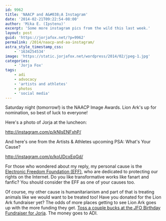 ```yaml
---
id: 9962
title: 'NAACP and A&#038;A Instagram'
date: '2014-02-21T09:22:54-08:00'
author: 'Mika E. (Ipstenu)'
excerpt: 'Some more instagram pics from the wild this last week.'
layout: post
guid: 'https://jorjafox.net/?p=9962'
permalink: /2014/naacp-and-aa-instagram/
astra_style_timestamp_css:
    - '1634254534'
image: 'https://static.jorjafox.net/wordpress/2014/02/jpeg-1.jpg'
categories:
    - 'Jorja Fox'
tags:
    - adi
    - advocacy
    - 'artists and athletes'
    - photos
    - 'social media'
---
```


Saturday night (tomorrow!) is the NAACP Image Awards. Lion Ark's up for nomination, so best of luck to everyone!

Here's a photo of Jorja at the luncheon:

http://instagram.com/p/kNIsENFxhP/

And here's one from the Artists &amp; Athletes upcoming PSA: What's Your Cause?

http://instagram.com/p/koUDcxEqGd/

For those who wondered about my reply, my personal cause is the <a href="https://www.eff.org/">Electronic Freedom Foundation (EFF)</a>, who are dedicated to protecting our rights on the Internet. Do you like transformative works like fanart and fanfic? You should consider the EFF as one of your causes too.

Of course, my other cause is humanitarianism and part of that is treating animals like we would want to be treated too! Have you donated for the Lion Ark fundraiser yet? The odds of more places getting to see Lion Ark goes up with the more funding they get. <a href="http://www.crowdrise.com/jorjafox46/">Toss a couple bucks at the JFO Birthday Fundraiser for Jorja</a>. The money goes to ADI.